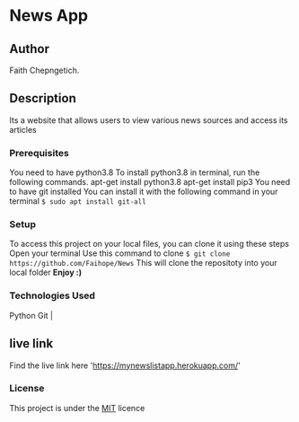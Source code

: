 # News App
## Author
Faith Chepngetich.
## Description
Its a website that allows users to view various news sources and access its articles
### Prerequisites
You need to have python3.8 
To install python3.8 in terminal, run the following commands.
apt-get install python3.8
apt-get install pip3
You need to have git installed
You can install it with the following command in your terminal
`$ sudo apt install git-all`
### Setup
To access this project on your local files, you can clone it using these steps
Open your terminal
Use this command to clone `$ git clone https://github.com/Faihope/News`
 This will clone the repositoty into your local folder
 __Enjoy :)__
### Technologies Used
Python
Git       |
## live link
Find the live link here 'https://mynewslistapp.herokuapp.com/'
### License
This project is under the  [MIT](license) licence